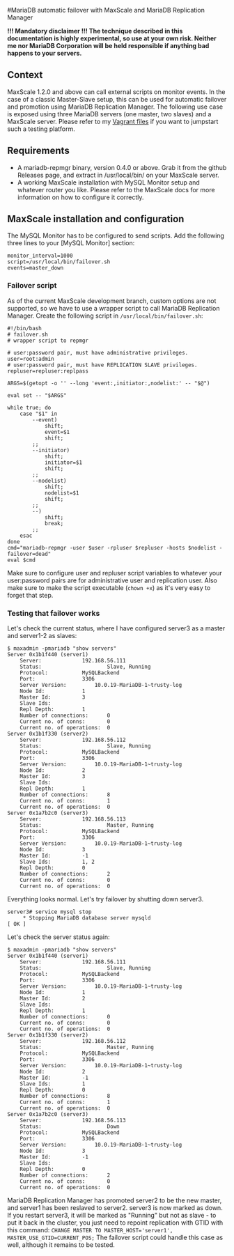 #MariaDB automatic failover with MaxScale and MariaDB Replication Manager

**!!! Mandatory disclaimer !!! The technique described in this documentation is highly experimental, so use at your own risk. Neither me nor MariaDB Corporation will be held responsible if anything bad happens to your servers.**

## Context
MaxScale 1.2.0 and above can call external scripts on monitor events. In the case of a classic Master-Slave setup, this can be used for automatic failover and promotion using MariaDB Replication Manager. The following use case is exposed using three MariaDB servers (one master, two slaves) and a MaxScale server. Please refer to my [Vagrant files](https://github.com/tanji/maria-vagrant-ms) if you want to jumpstart such a testing platform.

## Requirements
* A mariadb-repmgr binary, version 0.4.0 or above. Grab it from the github Releases page, and extract in /usr/local/bin/ on your MaxScale server.
* A working MaxScale installation with MySQL Monitor setup and whatever router you like. Please refer to the MaxScale docs for more information on how to configure it correctly.

## MaxScale installation and configuration
The MySQL Monitor has to be configured to send scripts. Add the following three lines to your [MySQL Monitor] section:

    monitor_interval=1000
    script=/usr/local/bin/failover.sh
    events=master_down

### Failover script
As of the current MaxScale development branch, custom options are not supported, so we have to use a wrapper script to call MariaDB Replication Manager. Create the following script in `/usr/local/bin/failover.sh`:

    #!/bin/bash
    # failover.sh
    # wrapper script to repmgr
    
    # user:password pair, must have administrative privileges.
    user=root:admin
    # user:password pair, must have REPLICATION SLAVE privileges. 
    repluser=repluser:replpass
    
    ARGS=$(getopt -o '' --long 'event:,initiator:,nodelist:' -- "$@")
    
    eval set -- "$ARGS"
    
    while true; do
    	case "$1" in
    		--event)
    			shift;
    			event=$1
    			shift;
    		;;
    		--initiator)
    			shift;
    			initiator=$1
    			shift;
    		;;
    		--nodelist)
    			shift;
    			nodelist=$1
    			shift;
    		;;
    		--)
    			shift;
    			break;
    		;;
    	esac
    done
    cmd="mariadb-repmgr -user $user -rpluser $repluser -hosts $nodelist -failover=dead"
    eval $cmd

Make sure to configure user and repluser script variables to whatever your user:password pairs are for administrative user and replication user. Also make sure to make the script executable (`chown +x`) as it's very easy to forget that step.

### Testing that failover works

Let's check the current status, where I have configured server3 as a master and server1-2 as slaves:

    $ maxadmin -pmariadb "show servers"
    Server 0x1b1f440 (server1)
    	Server:				192.168.56.111
    	Status:               		Slave, Running
    	Protocol:			MySQLBackend
    	Port:				3306
    	Server Version:			10.0.19-MariaDB-1~trusty-log
    	Node Id:			1
    	Master Id:			3
    	Slave Ids:			
    	Repl Depth:			1
    	Number of connections:		0
    	Current no. of conns:		0
    	Current no. of operations:	0
    Server 0x1b1f330 (server2)
    	Server:				192.168.56.112
    	Status:               		Slave, Running
    	Protocol:			MySQLBackend
    	Port:				3306
    	Server Version:			10.0.19-MariaDB-1~trusty-log
    	Node Id:			2
    	Master Id:			3
    	Slave Ids:			
    	Repl Depth:			1
    	Number of connections:		8
    	Current no. of conns:		1
    	Current no. of operations:	0
    Server 0x1a7b2c0 (server3)
    	Server:				192.168.56.113
    	Status:               		Master, Running
    	Protocol:			MySQLBackend
    	Port:				3306
    	Server Version:			10.0.19-MariaDB-1~trusty-log
    	Node Id:			3
    	Master Id:			-1
    	Slave Ids:			1, 2 
    	Repl Depth:			0
    	Number of connections:		2
    	Current no. of conns:		0
    	Current no. of operations:	0

Everything looks normal. Let's try failover by shutting down server3.

    server3# service mysql stop
         * Stopping MariaDB database server mysqld                                                                                                                                                                                                                                                                      [ OK ] 

Let's check the server status again:

    $ maxadmin -pmariadb "show servers"
    Server 0x1b1f440 (server1)
    	Server:				192.168.56.111
    	Status:               		Slave, Running
    	Protocol:			MySQLBackend
    	Port:				3306
    	Server Version:			10.0.19-MariaDB-1~trusty-log
    	Node Id:			1
    	Master Id:			2
    	Slave Ids:			
    	Repl Depth:			1
    	Number of connections:		0
    	Current no. of conns:		0
    	Current no. of operations:	0
    Server 0x1b1f330 (server2)
    	Server:				192.168.56.112
    	Status:               		Master, Running
    	Protocol:			MySQLBackend
    	Port:				3306
    	Server Version:			10.0.19-MariaDB-1~trusty-log
    	Node Id:			2
    	Master Id:			-1
    	Slave Ids:			1
    	Repl Depth:			0
    	Number of connections:		8
    	Current no. of conns:		1
    	Current no. of operations:	0
    Server 0x1a7b2c0 (server3)
    	Server:				192.168.56.113
    	Status:               		Down
    	Protocol:			MySQLBackend
    	Port:				3306
    	Server Version:			10.0.19-MariaDB-1~trusty-log
    	Node Id:			3
    	Master Id:			-1
    	Slave Ids:			
    	Repl Depth:			0
    	Number of connections:		2
    	Current no. of conns:		0
    	Current no. of operations:	0

MariaDB Replication Manager has promoted server2 to be the new master, and server1 has been reslaved to server2. server3 is now marked as down. If you restart server3, it will be marked as "Running" but not as slave - to put it back in the cluster, you just need to repoint replication with GTID with this command: `CHANGE MASTER TO MASTER_HOST='server1', MASTER_USE_GTID=CURRENT_POS;`
The failover script could handle this case as well, although it remains to be tested.
